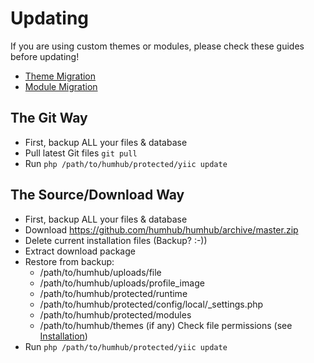 Updating
=========

If you are using custom themes or modules, please check these guides before updating!
* [Theme Migration](https://github.com/humhub/humhub/blob/master/protected/docs/guide/theming/migrate.md)
* [Module Migration](https://github.com/humhub/humhub/blob/master/protected/docs/guide/developer/migrate.md)

## The Git Way

* First, backup ALL your files & database
* Pull latest Git files `git pull`
* Run `php /path/to/humhub/protected/yiic update`

## The Source/Download Way

* First, backup ALL your files & database
* Download <https://github.com/humhub/humhub/archive/master.zip>
* Delete current installation files (Backup? :-))
* Extract download package
* Restore from backup:
    - /path/to/humhub/uploads/file
    - /path/to/humhub/uploads/profile_image
    - /path/to/humhub/protected/runtime
    - /path/to/humhub/protected/config/local/_settings.php
    - /path/to/humhub/protected/modules
    - /path/to/humhub/themes (if any)
 Check file permissions (see [Installation](installation.md))
* Run `php /path/to/humhub/protected/yiic update`

